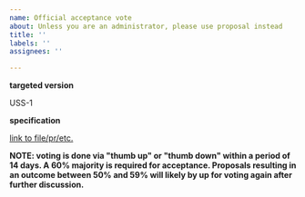 ```yaml
---
name: Official acceptance vote
about: Unless you are an administrator, please use proposal instead
title: ''
labels: ''
assignees: ''

---
```


**targeted version**

USS-1

**specification**

[link to file/pr/etc.](https://example.com)

**NOTE: voting is done via "thumb up" or "thumb down" within a period of 14 days. A 60% majority is required for acceptance. Proposals resulting in an outcome between 50% and 59% will likely by up for voting again after further discussion.**
